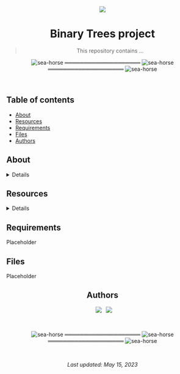 <div align="center">

<img src="https://apply.holbertonschool.com/holberton-logo.png" />
<h1> Binary Trees project </h1>

> This repository contains ...

</div>

<div align="center">

![sea-horse](https://user-images.githubusercontent.com/110431271/229328604-b8c19c26-54e9-48d6-946f-91b0337deece.png) ════════════════════ ![sea-horse](https://user-images.githubusercontent.com/110431271/229328604-b8c19c26-54e9-48d6-946f-91b0337deece.png) ════════════════════ ![sea-horse](https://user-images.githubusercontent.com/110431271/229328604-b8c19c26-54e9-48d6-946f-91b0337deece.png)

</div>

<br>

## Table of contents

- [About](#about)
- [Resources](#resources)
- [Requirements](#requirements)
- [Files](#files)
- [Authors](#authors)
## About
 <details>
    <ul>
    <li><span>What is a binary tree</span></li>
    <small><p> A binary tree is a data structure in which each node has at most two children, called the left child and the right child. The left child of a node is smaller than the node and the right child is greater than the node. Binary trees are used to store data in an ordered way and to perform efficient searches.</p></small>
    
   <li> What is the difference between a binary tree and a Binary Search Tree.</li>
    <small> The difference between a binary tree and a binary search tree is that in a binary search tree, nodes are organized such that smaller nodes are on the left side of the parent node and larger nodes are on the right side of the parent node. In a binary tree, there is no such organization and nodes can be anywhere in the tree</small>
    <li>What is the possible gain in terms of time complexity compared to linked lists</li>
    <small>The possible gains in terms of temporal complexity for linked lists and in certain cases the search within their elements will be linear, that is, each element will be searched sequentially one by one. On the other hand, for binary tree elements, other more efficient types of searches could be applied such as binary search, which would give us lower temporal complexities.</small>
    <li>What are the depth, the height, the size of a binary tree
    </li>
    <small>The depth of a binary tree is the length of the longest path from the root to a leaf. The height of a binary tree is the length of the longest path from the root to a leaf node. The size of a binary tree is the total number of nodes in the tree
    </small>
    <li> What are the different traversal methods to go through a binary tree</li>
    <small>The different traversal methods to go through a binary tree are: pre-order, in-order and post-order. In pre-order traversal, the root node is visited first, then the left subtree and finally the right subtree. In in-order traversal, the left subtree is visited first, then the root and finally the right subtree. In post-order traversal, the left subtree is visited first, then the right subtree and finally the root
    </small>
    <li> What is a complete, a full, a perfect, a balanced binary tree</li>
    <small>A complete binary tree is a binary tree in which every level, except possibly the last, is completely filled, and all nodes are as far left as possible. A perfect binary tree is a binary tree in which all interior nodes have two children and all leaves have the same depth or same level. A balanced binary tree is a binary tree in which the height difference between the left and right subtrees of any node is at most one. </small>

   </ul>
    </details>

## Resources
<details>
    <ul>
    <li>Binary tree (note the first line: Not to be confused with B-tree.)</li>
    <li>Data Structure and Algorithms - Tree</li>
    <li>Tree Traversal</li>
    <li>Binary Search Tree</li>
    <li>Data structures: Binary Tree </li>
    </ul>
</details>


## Requirements

Placeholder

## Files

Placeholder

<div align="center">

## Authors

&ensp;[<img src="https://img.shields.io/badge/vandriodd-%23121011.svg?style=for-the-badge&logo=github&logoColor=white">](https://github.com/vandriodd)
&ensp;[<img src="https://img.shields.io/badge/EliasMartincorre-%23121011.svg?style=for-the-badge&logo=github&logoColor=white">](https://github.com/EliasMartincorre)

<br>

![sea-horse](https://user-images.githubusercontent.com/110431271/229328604-b8c19c26-54e9-48d6-946f-91b0337deece.png) ════════════════════ ![sea-horse](https://user-images.githubusercontent.com/110431271/229328604-b8c19c26-54e9-48d6-946f-91b0337deece.png) ════════════════════ ![sea-horse](https://user-images.githubusercontent.com/110431271/229328604-b8c19c26-54e9-48d6-946f-91b0337deece.png)

<br>

_Last updated: May 15, 2023_

</div>
